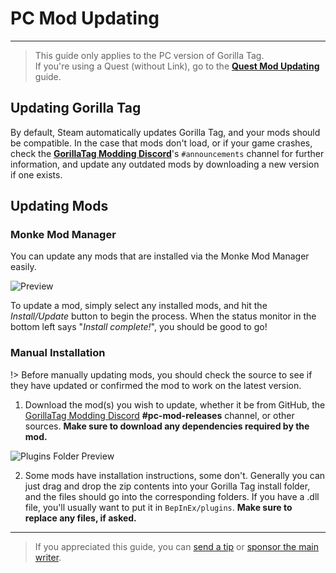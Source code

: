 # PC Mod Updating
---
>
> This guide only applies to the PC version of Gorilla Tag.  
> If you're using a Quest (without Link), go to the [**Quest Mod Updating**](quest-updating) guide.

<!-- <div class="horizontal bordered" data-ea-publisher="gorillatagmodding-burrito-software" data-ea-type="image" data-ea-manual="true" id="pc-mod-updating"></div> -->
<!-- Guide Page Ad -->
<ins class="adsbygoogle"
     style="display:block"
     data-ad-client="ca-pub-1965221367974935"
     data-ad-slot="2604239380"
     data-ad-format="auto"
     data-full-width-responsive="true"></ins>

## Updating Gorilla Tag

By default, Steam automatically updates Gorilla Tag, and your mods should be compatible. In the case that mods don't load, or if your game crashes, check the [**GorillaTag Modding Discord**](https://discord.gg/b2MhDBAzTv)'s `#announcements` channel for further information, and update any outdated mods by downloading a new version if one exists.

## Updating Mods

### Monke Mod Manager

You can update any mods that are installed via the Monke Mod Manager easily.

![Preview](../docs/files/mmmpreview.png)

To update a mod, simply select any installed mods, and hit the *Install/Update* button to begin the process. When the status monitor in the bottom left says "*Install complete!*", you should be good to go!

### Manual Installation

!> Before manually updating mods, you should check the source to see if they have updated or confirmed the mod to work on the latest version.

1. Download the mod(s) you wish to update, whether it be from GitHub, the [GorillaTag Modding Discord](https://discord.gg/b2MhDBAzTv) **#pc-mod-releases** channel, or other sources. **Make sure to download any dependencies required by the mod.**

![Plugins Folder Preview](../docs/files/pluginsfolder.png)

2. Some mods have installation instructions, some don't. Generally you can just drag and drop the zip contents into your Gorilla Tag install folder, and the files should go into the corresponding folders. If you have a .dll file, you'll usually want to put it in `BepInEx/plugins`. **Make sure to replace any files, if asked.**


---

> If you appreciated this guide, you can [send a tip](https://streamelements.com/burritosoft/tip) or [sponsor the main writer](https://github.com/sponsors/burritosoftware).